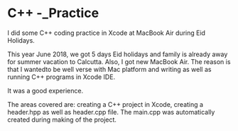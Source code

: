 # C++ -_Practice

I did some C++ coding practice in Xcode at MacBook Air during Eid Holidays.

This year June 2018, we got 5 days Eid holidays and family is already away for summer vacation to Calcutta. Also, I got new MacBook Air. The reason is that I wantedto be well verse with Mac platform and writing as well as running C++ programs in Xcode IDE. 

It was a good experience.

The areas covered are:
creating a C++ project in Xcode, creating a header.hpp as well as header.cpp file. The main.cpp was automatically created during making of the project.


